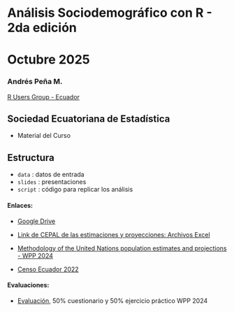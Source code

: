 # Análisis Sociodemográfico con R - 2da edición
# Octubre 2025

### Andrés Peña M.
[R Users Group - Ecuador](http://rusersgroup.com/)

## Sociedad Ecuatoriana de Estadística

- Material del Curso 



## Estructura
* `data` : datos de entrada 
* `slides` : presentaciones
* `script` : código para replicar los análisis 


#### Enlaces:

- [Google Drive](https://drive.google.com/drive/folders/1Ftg3MfdnxZlnFXa6mLercsWUtjDn7TOx?usp=sharing)

- [Link de CEPAL de las estimaciones y proyecciones: Archivos Excel](https://www.cepal.org/es/subtemas/proyecciones-demograficas/america-latina-caribe-estimaciones-proyecciones-poblacion/estimaciones-proyecciones-excel)

- [Methodology of the United Nations population estimates and projections - WPP 2024](https://population.un.org/wpp/Publications/)

- [Censo Ecuador 2022](https://www.censoecuador.gob.ec/)


#### Evaluaciones:
* [Evaluación](), 50% cuestionario y 50% ejercicio práctico WPP 2024
